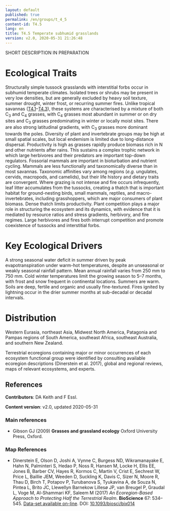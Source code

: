 ```yaml
---
layout: default
published: true
permalink: /en/groups/t_4_5
content-id: T4.5
lang: en
title: T4.5 Temperate subhumid grasslands
version: v2.0, 2020-05-31 21:26:48
---
```


SHORT DESCRIPTION IN PREPARATION

# Ecological Traits
 
Structurally simple tussock grasslands with interstitial forbs occur in subhumid temperate climates. Isolated trees or shrubs may be present in very low densities, but are generally excluded by heavy soil texture, summer drought, winter frost, or recurring summer fires. Unlike tropical savannas ([T4.1](/explore/groups/T4.1)–[T4.3](/explore/groups/T4.3)), these systems are characterised by a mixture of both C<sub>3</sub> and C<sub>4</sub> grasses, with C<sub>4</sub> grasses most abundant in summer or on dry sites and C<sub>3</sub> grasses predominating in winter or locally moist sites. There are also strong latitudinal gradients, with C<sub>3</sub> grasses more dominant towards the poles. Diversity of plant and invertebrate groups may be high at small spatial scales, but local endemism is limited due to long-distance dispersal. Productivity is high as grasses rapidly produce biomass rich in N and other nutrients after rains. This sustains a complex trophic network in which large herbivores and their predators are important top-down regulators. Fossorial mammals are important in bioturbation and nutrient cycling. Mammals are less functionally and taxonomically diverse than in most savannas. Taxonomic affinities vary among regions (<i>e.g.</i> ungulates, cervids, macropods, and camelids), but their life history and dietary traits are convergent. Where grazing is not intense and fire occurs infrequently, leaf litter accumulates from the tussocks, creating a thatch that is important habitat for ground-nesting birds, small mammals, reptiles, and macro-invertebrates, including grasshoppers, which are major consumers of plant biomass. Dense thatch limits productivity. Plant competition plays a major role in structuring the ecosystem and its dynamics, with evidence that it is mediated by resource ratios and stress gradients, herbivory, and fire regimes. Large herbivores and fires both interrupt competition and promote coexistence of tussocks and interstitial forbs.
 
# Key Ecological Drivers
 
A strong seasonal water deficit in summer driven by peak evapotranspiration under warm-hot temperatures, despite an unseasonal or weakly seasonal rainfall pattern. Mean annual rainfall varies from 250 mm to 750 mm. Cold winter temperatures limit the growing season to 5–7 months, with frost and snow frequent in continental locations. Summers are warm. Soils are deep, fertile and organic and usually fine-textured. Fires ignited by lightning occur in the drier summer months at sub-decadal or decadal intervals.
 
# Distribution
 
Western Eurasia, northeast Asia, Midwest North America, Patagonia and Pampas regions of South America, southeast Africa, southeast Australia, and southern New Zealand.

Terrestrial ecoregions containing major or minor occurrences of each ecosystem functional group were identified by consulting available ecoregion descriptions (Dinerstein et al. 2017), global and regional reviews, maps of relevant ecosystems, and experts.

## References

**Contributors**: DA Keith and F Essl.

**Content version**: v2.0, updated 2020-05-31

### Main references
* Gibson GJ  (2009) **Grasses and grassland ecology** Oxford University Press, Oxford.

### Map References
* Dinerstein E, Olson D, Joshi A, Vynne C, Burgess ND, Wikramanayake E, Hahn N, Palminteri S, Hedao P, Noss R, Hansen M, Locke H, Ellis EE, Jones B, Barber CV, Hayes R, Kormos C, Martin V, Crist E, Sechrest W, Price L, Baillie JEM, Weeden D, Suckling K, Davis C, Sizer N, Moore R, Thau D, Birch T, Potapov P, Turubanova S, Tyukavina A, de Souza N, Pintea L, Brito JC, Llewellyn Barnekow Lillesø JP, van Breugel P, Graudal L, Voge M, Al-Shammari KF, Saleem M  (2017) *An Ecoregion-Based Approach to Protecting Half the Terrestrial Realm*. **BioScience** 67: 534–545. [Data-set available on-line](https://ecoregions2017.appspot.com/). DOI: [10.1093/biosci/bix014](http://doi.org/10.1093/biosci/bix014)


